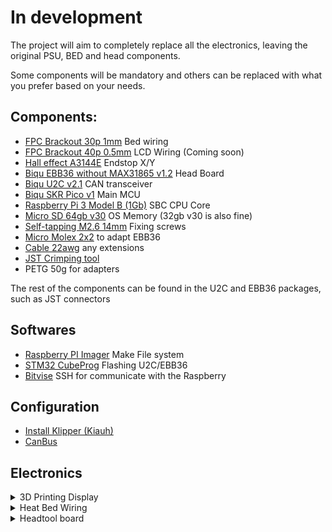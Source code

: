# In development

The project will aim to completely replace all the electronics, leaving the original PSU, BED and head components.
 
 Some components will be mandatory and others can be replaced with what you prefer based on your needs.

## Components:

-  [FPC Brackout 30p 1mm](https://s.click.aliexpress.com/e/_oCeUnud) Bed wiring
-  [FPC Brackout 40p 0.5mm](https://s.click.aliexpress.com/e/_oB8gCY1) LCD Wiring (Coming soon)
-  [Hall effect A3144E](https://s.click.aliexpress.com/e/_oCG6PCH) Endstop X/Y
-  [Biqu EBB36 without MAX31865 v1.2](https://s.click.aliexpress.com/e/_oo8DyPB) Head Board
-  [Biqu U2C v2.1](https://s.click.aliexpress.com/e/_oo8DyPB) CAN transceiver
-  [Biqu SKR Pico v1](https://s.click.aliexpress.com/e/_omrGoLB) Main MCU
-  [Raspberry Pi 3 Model B (1Gb)](https://s.click.aliexpress.com/e/_olvGKEN) SBC CPU Core
-  [Micro SD 64gb v30](https://s.click.aliexpress.com/e/_ooCZ32p) OS Memory (32gb v30 is also fine)
-  [Self-tapping M2.6 14mm](https://s.click.aliexpress.com/e/_oBh7XHr) Fixing screws
-  [Micro Molex 2x2](https://s.click.aliexpress.com/e/_olB1evL) to adapt EBB36
-  [Cable 22awg](https://s.click.aliexpress.com/e/_oD4gPCd) any extensions
-  [JST Crimping tool](https://s.click.aliexpress.com/e/_op3xPZP)
-  PETG 50g for adapters

The rest of the components can be found in the U2C and EBB36 packages, such as JST connectors

## Softwares
- [Raspberry PI Imager](https://www.raspberrypi.com/software/) Make File system
- [STM32 CubeProg](https://www.st.com/en/development-tools/stm32cubeprog.html) Flashing U2C/EBB36
- [Bitvise](https://bitvise.com/download-area) SSH for communicate with the Raspberry

## Configuration

- [Install Klipper (Kiauh)](https://github.com/dw-0/kiauh)
- [CanBus](https://github.com/EricZimmerman/VoronTools/blob/main/EBB_CAN.md)

## Electronics

<details>
<summary>3D Printing Display</summary>

![](IMG/sbc_adapt.png)
![](IMG/ebb36_adapt.png)

</details>


<details>
<summary>Heat Bed Wiring</summary>

Connection diagram to reuse the original FFC and adapt it to the new MCU with a FPC Breakout 30p (1mm)

![](IMG/breakout_bed.png)
![](IMG/breakout_ph.jpg)

### Pins 23 to 28 are used for Load cell but I have not yet completed the working connection configuration

now I just discovered the original connections between the board (load cell -> FFC -> Main board).
The load cell board uses the HX711 chip for strain gauges and a STC8G MCU for management and communication.
As soon as I have time I need to understand how and what to communicate with it.


| STC8G  | FPC | N32G455 | 
|:---:| :---:  | :---: | 
| 1   | IO-2   | PB3   | 
| 3   | IO-1   | PB4   |  
| 5   | M3-TX  | PC12  | 
| 6   | M3-RX  | PD2   |  


the MCU on the original board (N32G455) is a clone of the STM32F103xE

</details>

<details>
<summary>Headtool board</summary>

For the assembly of the Head_board requires a modification to the original Micro molex 2x2 connector of the ebb36. otherwise it will hit the back of the printer

![](IMG/head_comp_ph.jpg)
![](IMG/micromolex.jpg)
![](IMG/head_ph.jpg)
![](IMG/endstop_wiring.png)

</details>

